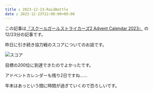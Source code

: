 ```yaml
---
title : 2023-12-23-RaidBattle
date : 2023-12-23T22:00:00+09:00
---
```


この記事は[『スクールガールストライカーズ2 Advent Calendar 2023』](https://adventar.org/calendars/8657) の12/23分の記事です。

昨日に引き続き協力戦のスコアについてのお話です。


![スコア](post/2023-12-23/20231223.PNG)


目標の200位に到達できたのでよかったです。


アドベントカレンダーも残り2日ですね……


年末はあっという間に時間が過ぎていくので恐ろしいです。